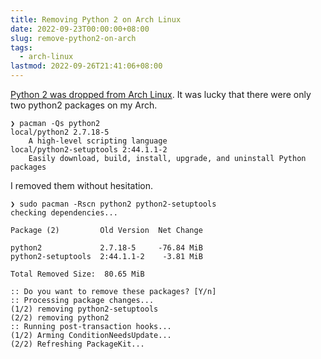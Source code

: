```yaml
---
title: Removing Python 2 on Arch Linux
date: 2022-09-23T00:00:00+08:00
slug: remove-python2-on-arch
tags:
  - arch-linux
lastmod: 2022-09-26T21:41:06+08:00
---
```


[Python 2 was dropped from Arch Linux](https://archlinux.org/news/removing-python2-from-the-repositories/). It was lucky that there were only two python2 packages on my Arch.

```
❯ pacman -Qs python2
local/python2 2.7.18-5
    A high-level scripting language
local/python2-setuptools 2:44.1.1-2
    Easily download, build, install, upgrade, and uninstall Python packages
```

I removed them without hesitation.

```
❯ sudo pacman -Rscn python2 python2-setuptools
checking dependencies...

Package (2)         Old Version  Net Change

python2             2.7.18-5     -76.84 MiB
python2-setuptools  2:44.1.1-2    -3.81 MiB

Total Removed Size:  80.65 MiB

:: Do you want to remove these packages? [Y/n] 
:: Processing package changes...
(1/2) removing python2-setuptools
(2/2) removing python2
:: Running post-transaction hooks...
(1/2) Arming ConditionNeedsUpdate...
(2/2) Refreshing PackageKit...
```
